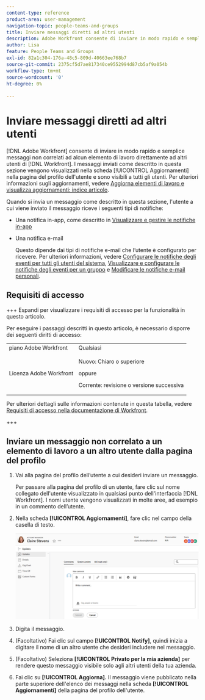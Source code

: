 ```yaml
---
content-type: reference
product-area: user-management
navigation-topic: people-teams-and-groups
title: Inviare messaggi diretti ad altri utenti
description: Adobe Workfront consente di inviare in modo rapido e semplice messaggi non correlati a qualsiasi elemento di lavoro direttamente ad altri utenti di Workfront.
author: Lisa
feature: People Teams and Groups
exl-id: 82a1c304-176a-48c5-809d-40663ee768b7
source-git-commit: 2375cf5d7ae817340ce9552994d87cb5af9a054b
workflow-type: tm+mt
source-wordcount: '0'
ht-degree: 0%

---
```


# Inviare messaggi diretti ad altri utenti

[!DNL Adobe Workfront] consente di inviare in modo rapido e semplice messaggi non correlati ad alcun elemento di lavoro direttamente ad altri utenti di [!DNL Workfront]. I messaggi inviati come descritto in questa sezione vengono visualizzati nella scheda [!UICONTROL Aggiornamenti] nella pagina del profilo dell&#39;utente e sono visibili a tutti gli utenti. Per ulteriori informazioni sugli aggiornamenti, vedere [Aggiorna elementi di lavoro e visualizza aggiornamenti: indice articolo](../../workfront-basics/updating-work-items-and-viewing-updates/update-work-items-and-view-updates.md).

Quando si invia un messaggio come descritto in questa sezione, l&#39;utente a cui viene inviato il messaggio riceve i seguenti tipi di notifiche:

* Una notifica in-app, come descritto in [Visualizzare e gestire le notifiche in-app](../../workfront-basics/using-notifications/view-and-manage-in-app-notifications.md)
* Una notifica e-mail

  Questo dipende dai tipi di notifiche e-mail che l’utente è configurato per ricevere. Per ulteriori informazioni, vedere [Configurare le notifiche degli eventi per tutti gli utenti del sistema](../../administration-and-setup/manage-workfront/emails/configure-event-notifications-for-everyone-in-the-system.md), [Visualizzare e configurare le notifiche degli eventi per un gruppo](../../administration-and-setup/manage-groups/create-and-manage-groups/view-and-configure-event-notifications-group.md) e [Modificare le notifiche e-mail personali](../../workfront-basics/using-notifications/activate-or-deactivate-your-own-event-notifications.md).

## Requisiti di accesso

+++ Espandi per visualizzare i requisiti di accesso per la funzionalità in questo articolo.

Per eseguire i passaggi descritti in questo articolo, è necessario disporre dei seguenti diritti di accesso:

<table style="table-layout:auto"> 
 <col> 
 <col> 
 <tbody> 
  <tr data-mc-conditions=""> 
   <td role="rowheader">piano Adobe Workfront</td> 
   <td>Qualsiasi</td> 
  </tr> 
  <tr> 
   <td role="rowheader">Licenza Adobe Workfront</td> 
   <td>
   <p>Nuovo: Chiaro o superiore</p>
   <p>oppure</p>
   <p>Corrente: revisione o versione successiva</p>
   </td>
  </tr> 
 </tbody> 
</table>

Per ulteriori dettagli sulle informazioni contenute in questa tabella, vedere [Requisiti di accesso nella documentazione di Workfront](/help/quicksilver/administration-and-setup/add-users/access-levels-and-object-permissions/access-level-requirements-in-documentation.md).

+++

## Inviare un messaggio non correlato a un elemento di lavoro a un altro utente dalla pagina del profilo

1. Vai alla pagina del profilo dell’utente a cui desideri inviare un messaggio.

   Per passare alla pagina del profilo di un utente, fare clic sul nome collegato dell&#39;utente visualizzato in qualsiasi punto dell&#39;interfaccia [!DNL Workfront]. I nomi utente vengono visualizzati in molte aree, ad esempio in un commento dell’utente.

1. Nella scheda **[!UICONTROL Aggiornamenti]**, fare clic nel campo della casella di testo.

   ![Invia un messaggio all&#39;utente nella scheda [!UICONTROL Aggiornamenti]](assets/send-message-to-user-on-updates-tab.png)

1. Digita il messaggio.
1. (Facoltativo) Fai clic sul campo **[!UICONTROL Notify]**, quindi inizia a digitare il nome di un altro utente che desideri includere nel messaggio.

1. (Facoltativo) Seleziona **[!UICONTROL Privato per la mia azienda]** per rendere questo messaggio visibile solo agli altri utenti della tua azienda.

1. Fai clic su **[!UICONTROL Aggiorna].**
Il messaggio viene pubblicato nella parte superiore dell&#39;elenco dei messaggi nella scheda **[!UICONTROL Aggiornamenti]** della pagina del profilo dell&#39;utente.

<!--
## Send a message to one or more users from the User list

This option is only available if you have a Standard, Plan, or Work license.

{{step-1-to-users}}

1. Select the user or users you want to send a message to, and click [!UICONTROL **Send Update to User**].
1. Type your message in the [!UICONTROL Send update to user] window.
1. (Optional) Search for any additional users you want to tag on the message. You do not need to tag the users you already selected in the user list.
1. (Optional) Select **[!UICONTROL Private to my company]** to make this message visible only to other users in your company.
1. Click [!UICONTROL **Send**].
   The message is posted at the top of the list of messages on the **[!UICONTROL Updates]** tab on each user's profile page.
-->
